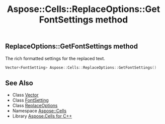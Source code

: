 ﻿---
title: Aspose::Cells::ReplaceOptions::GetFontSettings method
linktitle: GetFontSettings
second_title: Aspose.Cells for C++ API Reference
description: 'Aspose::Cells::ReplaceOptions::GetFontSettings method. The rich formatted settings for the replaced text in C++.'
type: docs
weight: 1200
url: /cpp/aspose.cells/replaceoptions/getfontsettings/
---
## ReplaceOptions::GetFontSettings method


The rich formatted settings for the replaced text.

```cpp
Vector<FontSetting> Aspose::Cells::ReplaceOptions::GetFontSettings()
```

## See Also

* Class [Vector](../../vector/)
* Class [FontSetting](../../fontsetting/)
* Class [ReplaceOptions](../)
* Namespace [Aspose::Cells](../../)
* Library [Aspose.Cells for C++](../../../)
